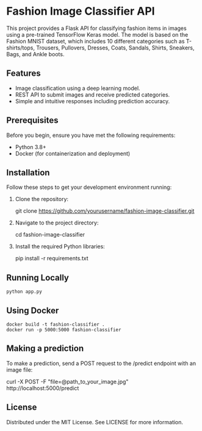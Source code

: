 # Fashion Image Classifier API

This project provides a Flask API for classifying fashion items in images using a pre-trained TensorFlow Keras model. The model is based on the Fashion MNIST dataset, which includes 10 different categories such as T-shirts/tops, Trousers, Pullovers, Dresses, Coats, Sandals, Shirts, Sneakers, Bags, and Ankle boots.

## Features

- Image classification using a deep learning model.
- REST API to submit images and receive predicted categories.
- Simple and intuitive responses including prediction accuracy.

## Prerequisites

Before you begin, ensure you have met the following requirements:
- Python 3.8+
- Docker (for containerization and deployment)

## Installation

Follow these steps to get your development environment running:

1. Clone the repository:

   git clone https://github.com/yourusername/fashion-image-classifier.git

2. Navigate to the project directory:

    cd fashion-image-classifier

3. Install the required Python libraries:  

    pip install -r requirements.txt


## Running Locally

    python app.py


## Using Docker

    docker build -t fashion-classifier .
    docker run -p 5000:5000 fashion-classifier

## Making a prediction

To make a prediction, send a POST request to the /predict endpoint with an image file:

curl -X POST -F "file=@path_to_your_image.jpg" http://localhost:5000/predict


## License

Distributed under the MIT License. See LICENSE for more information.
